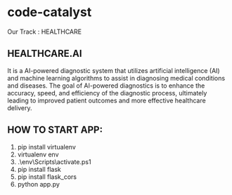 # code-catalyst 
Our Track : HEALTHCARE

## HEALTHCARE.AI
It is a AI-powered diagnostic system that utilizes artificial intelligence (AI) and machine learning algorithms to assist in diagnosing medical conditions and diseases. The goal of AI-powered diagnostics is to enhance the accuracy, speed, and efficiency of the diagnostic process, ultimately leading to improved patient outcomes and more effective healthcare delivery.

## HOW TO START APP:
1. pip install virtualenv
2. virtualenv env
3. .\env\Scripts\activate.ps1
4. pip install flask
5. pip install flask_cors
6. python app.py
